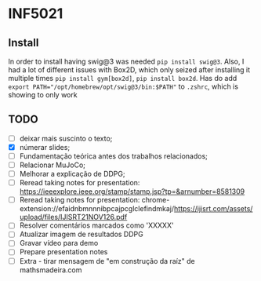 # INF5021

## Install
In order to install having swig@3 was needed `pip install swig@3`.
Also, I had a lot of different issues with Box2D, which only seized after installing it multiple times `pip install gym[box2d]`, `pip install box2d`.
Has do add `export PATH="/opt/homebrew/opt/swig@3/bin:$PATH"` to `.zshrc`, which is showing to only work

## TODO
- [ ] deixar mais suscinto o texto;
- [X] númerar slides;
- [ ] Fundamentação teórica antes dos trabalhos relacionados;
- [ ] Relacionar MuJoCo;
- [ ] Melhorar a explicação de DDPG;
- [ ] Reread taking notes for presentation: https://ieeexplore.ieee.org/stamp/stamp.jsp?tp=&arnumber=8581309 
- [ ] Reread taking notes for presentation: chrome-extension://efaidnbmnnnibpcajpcglclefindmkaj/https://ijisrt.com/assets/upload/files/IJISRT21NOV126.pdf
- [ ] Resolver comentários marcados como 'XXXXX'
- [ ] Atualizar imagem de resultados DDPG
- [ ] Gravar vídeo para demo
- [ ] Prepare presentation notes
- [ ] Extra - tirar mensagem de "em construção da raíz" de mathsmadeira.com
